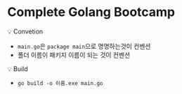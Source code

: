 # Complete Golang Bootcamp





:bulb: Convetion

- `main.go`은 `package main`으로 명명하는것이 컨벤션
- 폴더 이름이 패키지 이름이 되는 것이 컨벤션



:bulb: Build

- `go build -o 이름.exe main.go`

